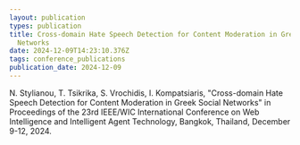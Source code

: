 ```yaml
---
layout: publication
types: publication
title: Cross-domain Hate Speech Detection for Content Moderation in Greek Social
  Networks
date: 2024-12-09T14:23:10.376Z
tags: conference_publications
publication_date: 2024-12-09
---
```

<!--StartFragment-->

N. Stylianou, T. Tsikrika, S. Vrochidis, I. Kompatsiaris, "Cross-domain Hate Speech Detection for Content Moderation in Greek Social Networks" in Proceedings of the 23rd IEEE/WIC International Conference on Web Intelligence and Intelligent Agent Technology, Bangkok, Thailand, December 9-12, 2024.

<!--EndFragment-->